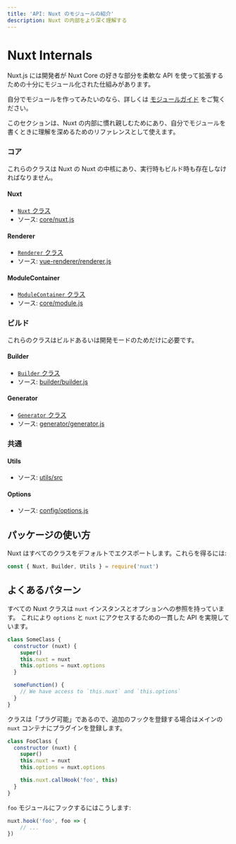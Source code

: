```yaml
---
title: 'API: Nuxt のモジュールの紹介'
description: Nuxt の内部をより深く理解する
---
```


# Nuxt Internals

Nuxt.js には開発者が Nuxt Core の好きな部分を柔軟な API を使って拡張するための十分にモジュール化された仕組みがあります。

自分でモジュールを作ってみたいのなら、詳しくは [モジュールガイド](/guide/modules) をご覧ください。

このセクションは、Nuxt の内部に慣れ親しむためにあり、自分でモジュールを書くときに理解を深めるためのリファレンスとして使えます。

### コア

これらのクラスは Nuxt の Nuxt の中核にあり、実行時もビルド時も存在しなければなりません。

#### Nuxt

- [`Nuxt` クラス](/api/internals-nuxt)
- ソース: [core/nuxt.js](https://github.com/nuxt/nuxt.js/blob/dev/packages/core/src/nuxt.js)

#### Renderer

- [`Renderer` クラス](/api/internals-renderer)
- ソース: [vue-renderer/renderer.js](https://github.com/nuxt/nuxt.js/blob/dev/packages/vue-renderer/src/renderer.js)

#### ModuleContainer

- [`ModuleContainer` クラス](/api/internals-module-container)
- ソース: [core/module.js](https://github.com/nuxt/nuxt.js/blob/dev/packages/core/src/module.js)

### ビルド

これらのクラスはビルドあるいは開発モードのためだけに必要です。

#### Builder

- [`Builder` クラス](/api/internals-builder)
- ソース: [builder/builder.js](https://github.com/nuxt/nuxt.js/blob/dev/packages/builder/src/builder.js)

#### Generator

- [`Generator` クラス](/api/internals-generator)
- ソース: [generator/generator.js](https://github.com/nuxt/nuxt.js/blob/dev/packages/generator/src/generator.js)

### 共通

#### Utils

- ソース: [utils/src](https://github.com/nuxt/nuxt.js/blob/dev/packages/utils/src)

#### Options

- ソース: [config/options.js](https://github.com/nuxt/nuxt.js/blob/dev/packages/config/src/options.js)

## パッケージの使い方

Nuxt はすべてのクラスをデフォルトでエクスポートします。これらを得るには:

```js
const { Nuxt, Builder, Utils } = require('nuxt')
```

## よくあるパターン

すべての Nuxt クラスは `nuxt` インスタンスとオプションへの参照を持っています。
これにより `options` と `nuxt` にアクセスするための一貫した API を実現しています。

```js
class SomeClass {
  constructor (nuxt) {
    super()
    this.nuxt = nuxt
    this.options = nuxt.options
  }

  someFunction() {
    // We have access to `this.nuxt` and `this.options`
  }
}
```

クラスは「プラグ可能」であるので、追加のフックを登録する場合はメインの `nuxt` コンテナにプラグインを登録します。

```js
class FooClass {
  constructor (nuxt) {
    super()
    this.nuxt = nuxt
    this.options = nuxt.options

    this.nuxt.callHook('foo', this)
  }
}
```

`foo` モジュールにフックするにはこうします:

```js
nuxt.hook('foo', foo => {
    // ...
})
```
